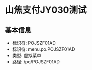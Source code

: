 # 山焦支付JY030测试

## 基本信息

- 标识符: POJSZF01AD
- 标识符: menu.po.POJSZF01AD
- 类型: 虚拟菜单
- 路径: /po/POJSZF01AD
